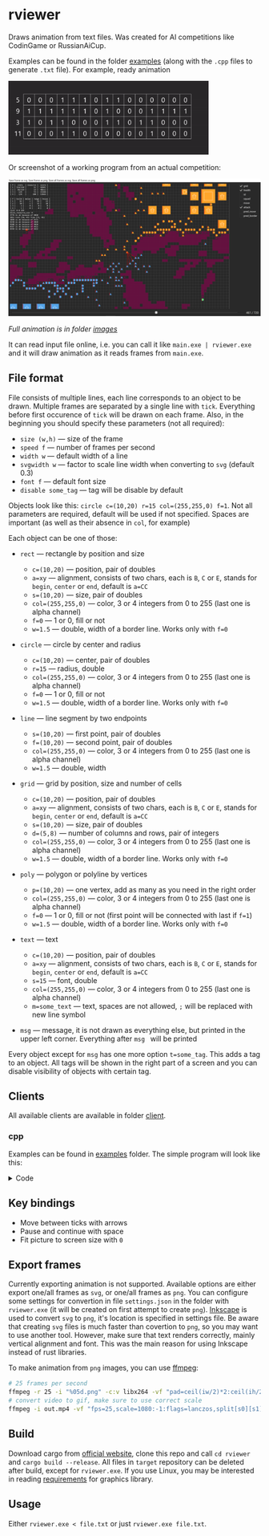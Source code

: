 # rviewer

Draws animation from text files. Was created for AI competitions like CodinGame or RussianAiCup.

Examples can be found in the folder [examples](/examples) (along with the `.cpp` files to generate `.txt` file). For example, ready animation

<img src="examples/example1.gif" width="400">

Or screenshot of a working program from an actual competition:

<img src="images/image1.png" width="800">

_Full animation is in folder [images](/images)_

It can read input file online, i.e. you can call it like `main.exe | rviewer.exe` and it will draw animation as it reads frames from `main.exe`.

## File format
File consists of multiple lines, each line corresponds to an object to be drawn. Multiple frames are separated by a single line with `tick`. Everything before first occurence of `tick` will be drawn on each frame. Also, in the beginning you should specify these parameters (not all required):

+ `size (w,h)` &mdash; size of the frame
+ `speed f` &mdash; number of frames per second
+ `width w` &mdash; default width of a line
+ `svgwidth w` &mdash; factor to scale line width when converting to `svg` (default 0.3)
+ `font f` &mdash; default font size
+ `disable some_tag` &mdash; tag will be disable by default

Objects look like this: `circle c=(10,20) r=15 col=(255,255,0) f=1`. Not all parameters are required, default will be used if not specified. Spaces are important (as well as their absence in `col`, for example)

Each object can be one of those:
+ `rect` &mdash; rectangle by position and size 
  + `c=(10,20)` &mdash; position, pair of doubles
  + `a=xy` &mdash; alignment, consists of two chars, each is `B`, `C` or `E`, stands for `begin`, `center` or `end`, default is `a=CC`
  + `s=(10,20)` &mdash; size, pair of doubles
  + `col=(255,255,0)` &mdash; color, 3 or 4 integers from 0 to 255 (last one is alpha channel)
  + `f=0` &mdash; 1 or 0, fill or not
  + `w=1.5` &mdash; double, width of a border line. Works only with `f=0`

+ `circle` &mdash; circle by center and radius
  + `c=(10,20)` &mdash; center, pair of doubles
  + `r=15` &mdash; radius, double
  + `col=(255,255,0)` &mdash; color, 3 or 4 integers from 0 to 255 (last one is alpha channel)
  + `f=0` &mdash; 1 or 0, fill or not
  + `w=1.5` &mdash; double, width of a border line. Works only with `f=0`

+ `line` &mdash; line segment by two endpoints
  + `s=(10,20)` &mdash; first point, pair of doubles
  + `f=(10,20)` &mdash; second point, pair of doubles
  + `col=(255,255,0)` &mdash; color, 3 or 4 integers from 0 to 255 (last one is alpha channel)
  + `w=1.5` &mdash; double, width

+ `grid` &mdash; grid by position, size and number of cells
  + `c=(10,20)` &mdash; position, pair of doubles
  + `a=xy` &mdash; alignment, consists of two chars, each is `B`, `C` or `E`, stands for `begin`, `center` or `end`, default is `a=CC`
  + `s=(10,20)` &mdash; size, pair of doubles
  + `d=(5,8)` &mdash; number of columns and rows, pair of integers
  + `col=(255,255,0)` &mdash; color, 3 or 4 integers from 0 to 255 (last one is alpha channel)
  + `w=1.5` &mdash; double, width of a border line. Works only with `f=0`

+ `poly` &mdash; polygon or polyline by vertices
  + `p=(10,20)` &mdash; one vertex, add as many as you need in the right order
  + `col=(255,255,0)` &mdash; color, 3 or 4 integers from 0 to 255 (last one is alpha channel)
  + `f=0` &mdash; 1 or 0, fill or not (first point will be connected with last if `f=1`)
  + `w=1.5` &mdash; double, width of a border line. Works only with `f=0`

+ `text` &mdash; text
  + `c=(10,20)` &mdash; position, pair of doubles
  + `a=xy` &mdash; alignment, consists of two chars, each is `B`, `C` or `E`, stands for `begin`, `center` or `end`, default is `a=CC`
  + `s=15` &mdash; font, double
  + `col=(255,255,0)` &mdash; color, 3 or 4 integers from 0 to 255 (last one is alpha channel)
  + `m=some_text` &mdash; text, spaces are not allowed, `;` will be replaced with new line symbol

+ `msg` &mdash; message, it is not drawn as everything else, but printed in the upper left corner. Everything after `msg ` will be printed

Every object except for `msg` has one more option `t=some_tag`. This adds a tag to an object. All tags will be shown in the right part of a screen and you can disable visibility of objects with certain tag.

## Clients
All available clients are available in folder [client](/clients).
### cpp
Examples can be found in [examples](/examples) folder. The simple program will look like this:
<details>
  <summary>Code</summary>
  
  ```cpp
  Init().size({W * (m + 1), W * (n + 1)}).speed(1.5);
  Tick();
  Rect({10, 20}, {4, 3}).fill(0).color(Color::red).align('B', 'C');
  Text(to_string(123)).center({25, 35}).font(7.5).color(Color::white);
  
  // object is drawn in destructor
  auto rect = Rect({10, 20}, {4, 3}).fill(1).color(Color::orange);  // prints nothing
  rect.align('C', 'E');
  rect.tag("some_tag");
  rect.draw();  // prints rectangle with alignment and tag
  // if you don't call draw, it will be drawn in destructor anyway
  // if you don't want that, set rect.drawn_ = true
  ```
  
</details>

## Key bindings
+ Move between ticks with arrows
+ Pause and continue with space
+ Fit picture to screen size with `0`

## Export frames
Currently exporting animation is not supported. Available options are either export one/all frames as `svg`, or one/all frames as `png`. You can configure some settings for convertion in file `settings.json` in the folder with `rviewer.exe` (it will be created on first attempt to create `png`). [Inkscape](https://inkscape.org/release) is used to convert `svg` to `png`, it's location is specified in settings file. Be aware that creating `svg` files is much faster than covertion to `png`, so you may want to use another tool. However, make sure that text renders correctly, mainly vertical alignment and font. This was the main reason for using Inkscape instead of rust libraries.

To make animation from `png` images, you can use [ffmpeg](https://www.ffmpeg.org/):
```bash
# 25 frames per second
ffmpeg -r 25 -i "%05d.png" -c:v libx264 -vf "pad=ceil(iw/2)*2:ceil(ih/2)*2" -pix_fmt yuv420p out.mp4
# convert video to gif, make sure to use correct scale
ffmpeg -i out.mp4 -vf "fps=25,scale=1080:-1:flags=lanczos,split[s0][s1];[s0]palettegen[p];[s1][p]paletteuse" -loop 0 out.gif
```

## Build
Download cargo from [official website](https://doc.rust-lang.org/cargo/getting-started/installation.html), clone this repo and call `cd rviewer` and `cargo build --release`. All files in `target` repository can be deleted after build, except for `rviewer.exe`. If you use Linux, you may be interested in reading [requirements](https://github.com/linebender/druid#linux) for graphics library.

## Usage
Either `rviewer.exe < file.txt` or just `rviewer.exe file.txt`.
